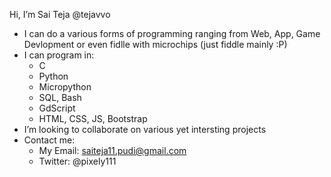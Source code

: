 Hi, I’m Sai Teja @tejavvo
- I can do a various forms of programming ranging from Web, App, Game Devlopment or even fidlle with microchips (just fiddle mainly :P) 
- I can program in:
   - C
   - Python
   - Micropython
   - SQL, Bash
   - GdScript
   - HTML, CSS, JS, Bootstrap
- I’m looking to collaborate on various yet intersting projects
- Contact me:
  - My Email: saiteja11.pudi@gmail.com
  - Twitter: @pixely111

<!---
Pixely11/Pixely11 is a ✨ special ✨ repository because its `README.md` (this file) appears on your GitHub profile.
You can click the Preview link to take a look at your changes.
--->
